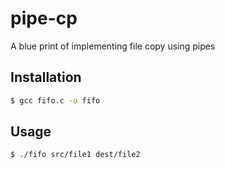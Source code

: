 # pipe-cp
A blue print of implementing file copy using pipes


## Installation
```sh
$ gcc fifo.c -o fifo
```

## Usage
```sh
$ ./fifo src/file1 dest/file2
```